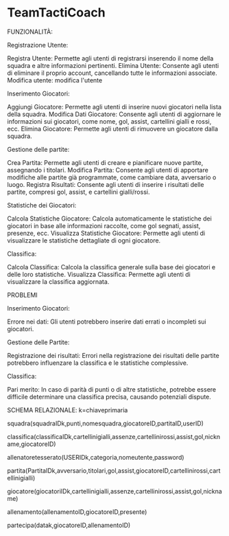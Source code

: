 # TeamTactiCoach

FUNZIONALITÀ:

Registrazione Utente:

Registra Utente: Permette agli utenti di registrarsi inserendo il nome della squadra e altre informazioni pertinenti.
Elimina Utente: Consente agli utenti di eliminare il proprio account, cancellando tutte le informazioni associate.
Modifica utente: modifica l'utente

Inserimento Giocatori:

Aggiungi Giocatore: Permette agli utenti di inserire nuovi giocatori nella lista della squadra.
Modifica Dati Giocatore: Consente agli utenti di aggiornare le informazioni sui giocatori, come nome, gol, assist, cartellini gialli e rossi, ecc.
Elimina Giocatore: Permette agli utenti di rimuovere un giocatore dalla squadra.

Gestione delle partite:

Crea Partita: Permette agli utenti di creare e pianificare nuove partite, assegnando i titolari.
Modifica Partita: Consente agli utenti di apportare modifiche alle partite già programmate, come cambiare data, avversario o luogo.
Registra Risultati: Consente agli utenti di inserire i risultati delle partite, compresi gol, assist, e cartellini gialli/rossi.

Statistiche dei Giocatori:

Calcola Statistiche Giocatore: Calcola automaticamente le statistiche dei giocatori in base alle informazioni raccolte, come gol segnati, assist, presenze, ecc.
Visualizza Statistiche Giocatore: Permette agli utenti di visualizzare le statistiche dettagliate di ogni giocatore.

Classifica:

Calcola Classifica: Calcola la classifica generale sulla base dei giocatori e delle loro statistiche.
Visualizza Classifica: Permette agli utenti di visualizzare la classifica aggiornata.

PROBLEMI

Inserimento Giocatori:

Errore nei dati: Gli utenti potrebbero inserire dati errati o incompleti sui giocatori.

Gestione delle Partite:

Registrazione dei risultati: Errori nella registrazione dei risultati delle partite potrebbero influenzare la classifica e le statistiche complessive.

Classifica:

Pari merito: In caso di parità di punti o di altre statistiche, potrebbe essere difficile determinare una classifica precisa, causando potenziali dispute.


SCHEMA RELAZIONALE:
k=chiaveprimaria

squadra(squadraIDk,punti,nomesquadra,giocatoreID,partitaID,userID)

classifica(classificaIDk,cartellinigialli,assenze,cartellinirossi,assist,gol,nickname,giocatoreID)

allenatoretesserato(USERIDk,categoria,nomeutente,password)

partita(PartitaIDk,avversario,titolari,gol,assist,giocatoreID,cartellinirossi,cartellinigialli)

giocatore(giocatoriIDk,cartellinigialli,assenze,cartellinirossi,assist,gol,nickname)

allenamento(allenamentoID,giocatoreID,presente)

partecipa(datak,giocatoreID,allenamentoID)


